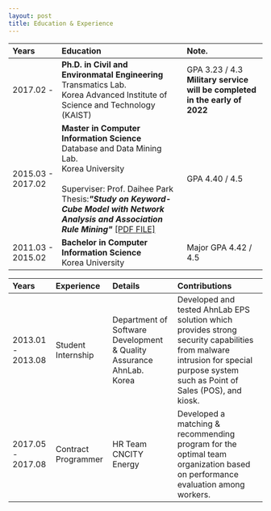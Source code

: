 ```yaml
---
layout: post
title: Education & Experience
---
```



| Years | Education |Note.|
|:---|:---|:---|
| 2017.02 -         | **Ph.D. in Civil and Environmatal Engineering** <br> Transmatics Lab. <br> Korea Advanced Institute of Science and Technology (KAIST) | GPA 3.23 / 4.3 <br> **Military service will be completed in the early of 2022** |
| 2015.03 - 2017.02 | **Master in Computer Information Science** <br> Database and Data Mining Lab. <br> Korea University <br><br> Superviser: Prof. Daihee Park <br> Thesis:***"Study on Keyword-Cube Model with Network Analysis and Association Rule Mining"*** [[PDF FILE]](https://github.com/noblesse-bj/noblesse-bj.github.io/raw/master/upload_info/Master%20Thesis.pdf)  | GPA 4.40 / 4.5 |
| 2011.03 - 2015.02 | **Bachelor in Computer Information Science** <br> Korea University | Major GPA 4.42 / 4.5 |


| Years | Experience | Details | Contributions |
|:---|:---|:---|:---|
| 2013.01 - 2013.08  | Student Internship | Department of Software Development & Quality Assurance <br> AhnLab. <br> Korea | Developed and tested AhnLab EPS solution which provides strong security capabilities from malware intrusion for special purpose system such as Point of Sales (POS), and kiosk.
| 2017.05 - 2017.08  | Contract Programmer | HR Team <br> CNCITY Energy | Developed a matching & recommending program for the optimal team organization based on performance evaluation among workers.


